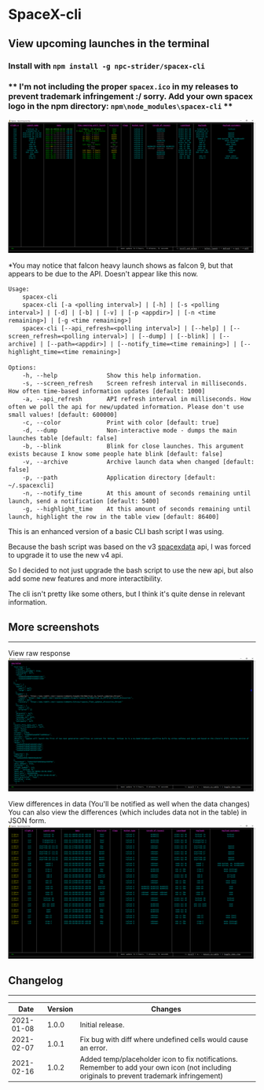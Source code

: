 # SpaceX-cli
## View upcoming launches in the terminal

### Install with `npm install -g npc-strider/spacex-cli`

### ** I'm not including the proper `spacex.ico` in my releases to prevent trademark infringement :/ sorry. Add your own spacex logo in the npm directory: `npm\node_modules\spacex-cli` **

![Main view](./preview-images/main.png)

*You may notice that  falcon heavy launch shows as falcon 9, but that appears to be due to the API. Doesn't appear like this now.

```
Usage:
    spacex-cli
    spacex-cli [-a <polling interval>] | [-h] | [-s <polling interval>] | [-d] | [-b] | [-v] | [-p <appdir>] | [-n <time remaining>] | [-g <time remaining>]
    spacex-cli [--api_refresh=<polling interval>] | [--help] | [--screen_refresh=<polling interval>] | [--dump] | [--blink] | [--archive] | [--path=<appdir>] | [--notify_time=<time remaining>] | [--highlight_time=<time remaining>]

Options:
    -h, --help              Show this help information.
    -s, --screen_refresh    Screen refresh interval in milliseconds. How often time-based information updates [default: 1000]
    -a, --api_refresh       API refresh interval in milliseconds. How often we poll the api for new/updated information. Please don't use small values! [default: 600000]
    -c, --color             Print with color [default: true]
    -d, --dump              Non-interactive mode - dumps the main launches table [default: false]
    -b, --blink             Blink for close launches. This argument exists because I know some people hate blink [default: false]
    -v, --archive           Archive launch data when changed [default: false]
    -p, --path              Application directory [default: ~/.spacexcli]
    -n, --notify_time       At this amount of seconds remaining until launch, send a notification [default: 5400]
    -g, --highlight_time    At this amount of seconds remaining until launch, highlight the row in the table view [default: 86400]
```
This is an enhanced version of a basic CLI bash script I was using.

Because the bash script was based on the v3 [spacexdata](https://github.com/r-spacex/SpaceX-API) api, I was forced to upgrade it to use the new v4 api. 

So I decided to not just upgrade the bash script to use the new api, but also add some new features and more interactibility. 

The cli isn't pretty like some others, but I think it's quite dense in relevant information.

## More screenshots
---
View raw response\
![View raw JSON](./preview-images/raw-view.png)

View differences in data (You'll be notified as well when the data changes)\
You can also view the differences (which includes data not in the table) in JSON form.\
![Diff table](./preview-images/diff-table.png)

## Changelog
---
| Date | Version | Changes |
| --- | --- | --- |
| 2021-01-08 | 1.0.0 | Initial release. |
| 2021-02-07 | 1.0.1 | Fix bug with diff where undefined cells would cause an error. |
| 2021-02-16 | 1.0.2 | Added temp/placeholder icon to fix notifications. Remember to add your own icon (not including originals to prevent trademark infringement) |